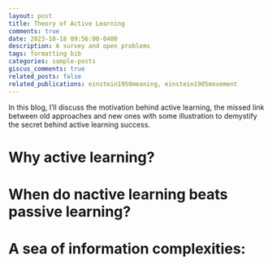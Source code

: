 ```yaml
---
layout: post
title: Theory of Active Learning
comments: true
date: 2023-10-18 09:56:00-0400
description: A survey and open problems
tags: formatting bib
categories: sample-posts
giscus_comments: true
related_posts: false
related_publications: einstein1950meaning, einstein1905movement
---
```

In this blog, I’ll discuss the motivation behind active learning, the missed link between old approaches and new ones with some illustration to demystify the secret behind active learning success.

# Why active learning?

# When do nactive learning beats passive learning?


# A sea of information complexities:
